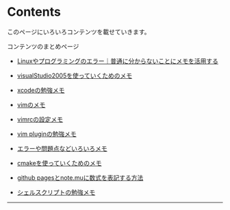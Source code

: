 # Contents

このページにいろいろコンテンツを載せていきます。

コンテンツのまとめページ

- [Linuxやプログラミングのエラー｜普通に分からないことにメモを活用する](howtomemo.md)

- [visualStudio2005を使っていくためのメモ](visualstudio2005.md)

- [xcodeの勉強メモ](xcodememo.md)

- [vimのメモ](vimmemo.md)

- [vimrcの設定メモ](vimrc.md)

- [vim pluginの勉強メモ](vimpluginmemo.md)

- [エラーや問題点などいろいろメモ](iroiromemo.md)

- [cmakeを使っていくためのメモ](cmake.md)

- [github pagesとnote.muに数式を表記する方法](texdesuushiki.md)

- [シェルスクリプトの勉強メモ](shellscript.md)

---





















